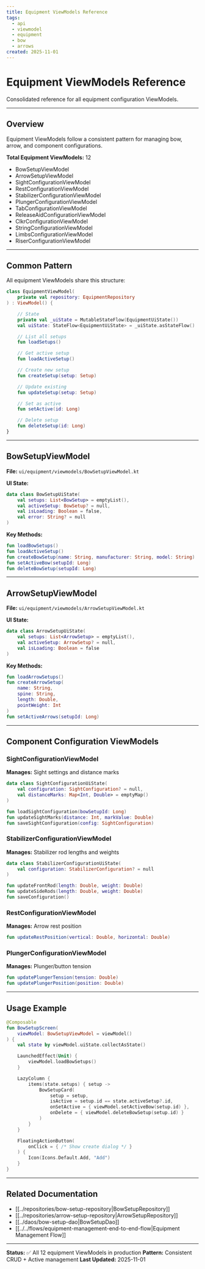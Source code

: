 ```yaml
---
title: Equipment ViewModels Reference
tags:
  - api
  - viewmodel
  - equipment
  - bow
  - arrows
created: 2025-11-01
---
```


# Equipment ViewModels Reference

Consolidated reference for all equipment configuration ViewModels.

---

## Overview

Equipment ViewModels follow a consistent pattern for managing bow, arrow, and component configurations.

**Total Equipment ViewModels:** 12
- BowSetupViewModel
- ArrowSetupViewModel
- SightConfigurationViewModel
- RestConfigurationViewModel
- StabilizerConfigurationViewModel
- PlungerConfigurationViewModel
- TabConfigurationViewModel
- ReleaseAidConfigurationViewModel
- ClkrConfigurationViewModel
- StringConfigurationViewModel
- LimbsConfigurationViewModel
- RiserConfigurationViewModel

---

## Common Pattern

All equipment ViewModels share this structure:

```kotlin
class EquipmentViewModel(
    private val repository: EquipmentRepository
) : ViewModel() {

    // State
    private val _uiState = MutableStateFlow(EquipmentUiState())
    val uiState: StateFlow<EquipmentUiState> = _uiState.asStateFlow()

    // List all setups
    fun loadSetups()

    // Get active setup
    fun loadActiveSetup()

    // Create new setup
    fun createSetup(setup: Setup)

    // Update existing
    fun updateSetup(setup: Setup)

    // Set as active
    fun setActive(id: Long)

    // Delete setup
    fun deleteSetup(id: Long)
}
```

---

## BowSetupViewModel

**File:** `ui/equipment/viewmodels/BowSetupViewModel.kt`

**UI State:**
```kotlin
data class BowSetupUiState(
    val setups: List<BowSetup> = emptyList(),
    val activeSetup: BowSetup? = null,
    val isLoading: Boolean = false,
    val error: String? = null
)
```

**Key Methods:**
```kotlin
fun loadBowSetups()
fun loadActiveSetup()
fun createBowSetup(name: String, manufacturer: String, model: String)
fun setActiveBow(setupId: Long)
fun deleteBowSetup(setupId: Long)
```

---

## ArrowSetupViewModel

**File:** `ui/equipment/viewmodels/ArrowSetupViewModel.kt`

**UI State:**
```kotlin
data class ArrowSetupUiState(
    val setups: List<ArrowSetup> = emptyList(),
    val activeSetup: ArrowSetup? = null,
    val isLoading: Boolean = false
)
```

**Key Methods:**
```kotlin
fun loadArrowSetups()
fun createArrowSetup(
    name: String,
    spine: String,
    length: Double,
    pointWeight: Int
)
fun setActiveArrows(setupId: Long)
```

---

## Component Configuration ViewModels

### SightConfigurationViewModel

**Manages:** Sight settings and distance marks

```kotlin
data class SightConfigurationUiState(
    val configuration: SightConfiguration? = null,
    val distanceMarks: Map<Int, Double> = emptyMap()
)

fun loadSightConfiguration(bowSetupId: Long)
fun updateSightMarks(distance: Int, markValue: Double)
fun saveSightConfiguration(config: SightConfiguration)
```

### StabilizerConfigurationViewModel

**Manages:** Stabilizer rod lengths and weights

```kotlin
data class StabilizerConfigurationUiState(
    val configuration: StabilizerConfiguration? = null
)

fun updateFrontRod(length: Double, weight: Double)
fun updateSideRods(length: Double, weight: Double)
fun saveConfiguration()
```

### RestConfigurationViewModel

**Manages:** Arrow rest position

```kotlin
fun updateRestPosition(vertical: Double, horizontal: Double)
```

### PlungerConfigurationViewModel

**Manages:** Plunger/button tension

```kotlin
fun updatePlungerTension(tension: Double)
fun updatePlungerPosition(position: Double)
```

---

## Usage Example

```kotlin
@Composable
fun BowSetupScreen(
    viewModel: BowSetupViewModel = viewModel()
) {
    val state by viewModel.uiState.collectAsState()

    LaunchedEffect(Unit) {
        viewModel.loadBowSetups()
    }

    LazyColumn {
        items(state.setups) { setup ->
            BowSetupCard(
                setup = setup,
                isActive = setup.id == state.activeSetup?.id,
                onSetActive = { viewModel.setActiveBow(setup.id) },
                onDelete = { viewModel.deleteBowSetup(setup.id) }
            )
        }
    }

    FloatingActionButton(
        onClick = { /* Show create dialog */ }
    ) {
        Icon(Icons.Default.Add, "Add")
    }
}
```

---

## Related Documentation

- [[../repositories/bow-setup-repository|BowSetupRepository]]
- [[../repositories/arrow-setup-repository|ArrowSetupRepository]]
- [[../daos/bow-setup-dao|BowSetupDao]]
- [[../../flows/equipment-management-end-to-end-flow|Equipment Management Flow]]

---

**Status:** ✅ All 12 equipment ViewModels in production
**Pattern:** Consistent CRUD + Active management
**Last Updated:** 2025-11-01
